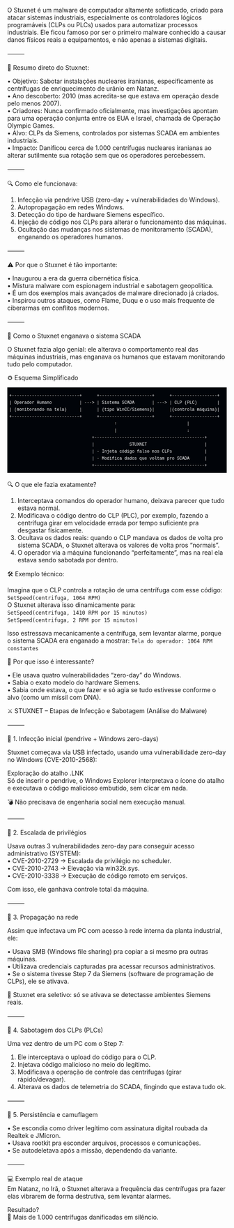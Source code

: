 O Stuxnet é um malware de computador altamente sofisticado, criado para atacar sistemas industriais, especialmente os controladores lógicos programáveis (CLPs ou PLCs) usados para automatizar processos industriais. Ele ficou famoso por ser o primeiro malware conhecido a causar danos físicos reais a equipamentos, e não apenas a sistemas digitais.

⸻

📌 Resumo direto do Stuxnet:  

 • Objetivo: Sabotar instalações nucleares iranianas, especificamente as centrífugas de enriquecimento de urânio em Natanz.  
 • Ano descoberto: 2010 (mas acredita-se que estava em operação desde pelo menos 2007).  
 • Criadores: Nunca confirmado oficialmente, mas investigações apontam para uma operação conjunta entre os EUA e Israel, chamada de Operação Olympic Games.  
 • Alvo: CLPs da Siemens, controlados por sistemas SCADA em ambientes industriais.  
 • Impacto: Danificou cerca de 1.000 centrífugas nucleares iranianas ao alterar sutilmente sua rotação sem que os operadores percebessem.  

⸻

🔍 Como ele funcionava:  

 1. Infecção via pendrive USB (zero-day + vulnerabilidades do Windows).  
 2. Autopropagação em redes Windows.  
 3. Detecção do tipo de hardware Siemens específico.  
 4. Injeção de código nos CLPs para alterar o funcionamento das máquinas.  
 5. Ocultação das mudanças nos sistemas de monitoramento (SCADA), enganando os operadores humanos.  

⸻

⚠️ Por que o Stuxnet é tão importante:  

 • Inaugurou a era da guerra cibernética física.  
 • Mistura malware com espionagem industrial e sabotagem geopolítica.  
 • É um dos exemplos mais avançados de malware direcionado já criados.  
 • Inspirou outros ataques, como Flame, Duqu e o uso mais frequente de ciberarmas em conflitos modernos.  

⸻

🧠 Como o Stuxnet enganava o sistema SCADA  

O Stuxnet fazia algo genial: ele alterava o comportamento real das máquinas industriais, mas enganava os humanos que estavam monitorando tudo pelo computador.

⚙️ Esquema Simplificado  

 ![descrição](/stuxnet.png)  
                                 

🔍 O que ele fazia exatamente?  

 1. Interceptava comandos do operador humano, deixava parecer que tudo estava normal.  
 2. Modificava o código dentro do CLP (PLC), por exemplo, fazendo a centrífuga girar em velocidade errada por tempo suficiente pra desgastar fisicamente.  
 3. Ocultava os dados reais: quando o CLP mandava os dados de volta pro sistema SCADA, o Stuxnet alterava os valores de volta pros “normais”.  
 4. O operador via a máquina funcionando “perfeitamente”, mas na real ela estava sendo sabotada por dentro.

🛠️ Exemplo técnico:  

Imagina que o CLP controla a rotação de uma centrífuga com esse código:  
```SetSpeed(centrifuga, 1064 RPM) ```  
O Stuxnet alterava isso dinamicamente para:  
```SetSpeed(centrifuga, 1410 RPM por 15 minutos)```  
```SetSpeed(centrifuga, 2 RPM por 15 minutos)```  

Isso estressava mecanicamente a centrífuga, sem levantar alarme, porque o sistema SCADA era enganado a mostrar:
```Tela do operador: 1064 RPM constantes```  

🤯 Por que isso é interessante?

 • Ele usava quatro vulnerabilidades “zero-day” do Windows.  
 • Sabia o exato modelo do hardware Siemens.  
 • Sabia onde estava, o que fazer e só agia se tudo estivesse conforme o alvo (como um míssil com DNA).  

⚔️ STUXNET – Etapas de Infecção e Sabotagem  (Análise do Malware)

⸻

🔹 1. Infecção inicial (pendrive + Windows zero-days)  

Stuxnet começava via USB infectado, usando uma vulnerabilidade zero-day no Windows (CVE-2010-2568):  

Exploração do atalho .LNK  
Só de inserir o pendrive, o Windows Explorer interpretava o ícone do atalho e executava o código malicioso embutido, sem clicar em nada.  

💣 Não precisava de engenharia social nem execução manual.

⸻

🔹 2. Escalada de privilégios  

Usava outras 3 vulnerabilidades zero-day para conseguir acesso administrativo (SYSTEM):  
 • CVE-2010-2729 → Escalada de privilégio no scheduler.  
 • CVE-2010-2743 → Elevação via win32k.sys.  
 • CVE-2010-3338 → Execução de código remoto em serviços.  

Com isso, ele ganhava controle total da máquina.  

⸻

🔹 3. Propagação na rede  

Assim que infectava um PC com acesso à rede interna da planta industrial, ele:  

 • Usava SMB (Windows file sharing) pra copiar a si mesmo pra outras máquinas.  
 • Utilizava credenciais capturadas pra acessar recursos administrativos.  
 • Se o sistema tivesse Step 7 da Siemens (software de programação de CLPs), ele se ativava.  

🧬 Stuxnet era seletivo: só se ativava se detectasse ambientes Siemens reais.  

⸻

🔹 4. Sabotagem dos CLPs (PLCs)  

Uma vez dentro de um PC com o Step 7:  

 1. Ele interceptava o upload do código para o CLP.  
 2. Injetava código malicioso no meio do legítimo.  
 3. Modificava a operação de controle das centrífugas (girar rápido/devagar).  
 4. Alterava os dados de telemetria do SCADA, fingindo que estava tudo ok.  

⸻

🔹 5. Persistência e camuflagem 

 • Se escondia como driver legítimo com assinatura digital roubada da Realtek e JMicron.  
 • Usava rootkit pra esconder arquivos, processos e comunicações.  
 • Se autodeletava após a missão, dependendo da variante.  

⸻

💻 Exemplo real de ataque  
Em Natanz, no Irã, o Stuxnet alterava a frequência das centrífugas pra fazer elas vibrarem de forma destrutiva, sem levantar alarmes.  

Resultado?  
🔧 Mais de 1.000 centrífugas danificadas em silêncio.  
